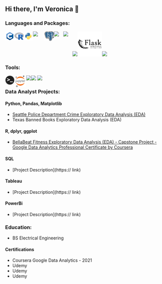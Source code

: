 ## Hi there, I'm Veronica 👋

### Languages and Packages:

<img align="left" src="https://raw.githubusercontent.com/github/explore/f3e22f0dca2be955676bc70d6214b95b13354ee8/topics/c/c.png" width="30"> <img align="left" src="https://raw.githubusercontent.com/github/explore/80688e429a7d4ef2fca1e82350fe8e3517d3494d/topics/r/r.png" width="30"> <img align="left" src="https://raw.githubusercontent.com/github/explore/80688e429a7d4ef2fca1e82350fe8e3517d3494d/topics/python/python.png" width="30"> <img align="left" src="https://bit.ly/3SwfhYy" width="38"> <img align="left" src="https://raw.githubusercontent.com/github/explore/80688e429a7d4ef2fca1e82350fe8e3517d3494d/topics/postgresql/postgresql.png" width="30"><img align="left" src="https://ggplot2.tidyverse.org/logo.png" width="30"><img align="left" src="https://upload.wikimedia.org/wikipedia/commons/0/01/Created_with_Matplotlib-logo.svg" width="30">

<img align=“left” src="https://logowiki.net/uploads/logo/s/selenium-logo.svg" width="30"><img align=“left” src="https://raw.githubusercontent.com/github/explore/80688e429a7d4ef2fca1e82350fe8e3517d3494d/topics/flask/flask.png" width="80"><img src="https://dwglogo.com/wp-content/uploads/2016/07/1300px_Tableau_Software_logo-1068x734.png" width="80">

### Tools:
<img align="left" src="https://raw.githubusercontent.com/github/explore/d92924b1d925bb134e308bd29c9de6c302ed3beb/topics/terminal/terminal.png" width="30"><img align="left" src="https://raw.githubusercontent.com/github/explore/a4691f04ff219c1c2aa02fc61fda41aa43f1459a/topics/jupyter-notebook/jupyter-notebook.png" width="38"><img align=“left” src="https://anaconda.org/static/img/anaconda-symbol.svg" width="30"><img align=“left” src="https://code.visualstudio.com/assets/images/code-stable.png" width="30"> <img align=“left” src="https://github.githubassets.com/images/modules/logos_page/GitHub-Mark.png" width="30">

### Data Analyst Projects:

#### Python, Pandas, Matplotlib
* [Seattle Police Department Crime Exploratory Data Analysis (EDA)](https://www.kaggle.com/code/veronicalaven/capstone-project-2021-bellabeat-case-study)
* Texas Banned Books Exploratory Data Analysis (EDA)

#### R, dplyr, ggplot
* [BellaBeat Fitness Exploratory Data Analysis (EDA) - Capstone Project - Google Data Analytics Professional Certificate by Coursera](https://www.kaggle.com/code/veronicalaven/capstone-project-2021-bellabeat-case-study)

#### SQL
* [Project Description](https:// link)

#### Tableau
* [Project Description](https:// link)

#### PowerBi
* [Project Description](https:// link)

### Education:
* BS Electrical Engineering

#### Certifications
* Coursera Google Data Analytics - 2021
* Udemy
* Udemy
* Udemy





<!--
**VeronicaLaven/VeronicaLaven** is a ✨ _special_ ✨ repository because its `README.md` (this file) appears on your GitHub profile.

Here are some ideas to get you started:

- 🔭 I’m currently working on ...
- 🌱 I’m currently learning ...
- 👯 I’m looking to collaborate on ...
- 🤔 I’m looking for help with ...
- 💬 Ask me about ...
- 📫 How to reach me: ...
- 😄 Pronouns: ...
- ⚡ Fun fact: ...
-->
